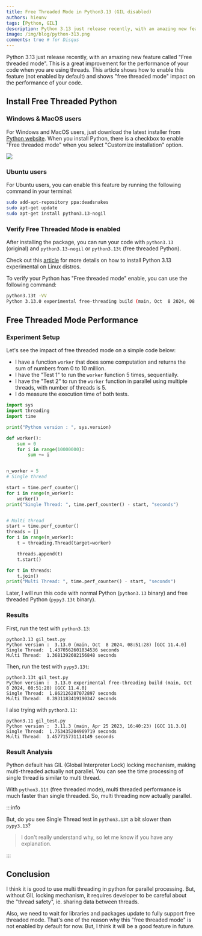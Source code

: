 ```yaml
---
title: Free Threaded Mode in Python3.13 (GIL disabled)
authors: hieunv
tags: [Python, GIL]
description: Python 3.13 just release recently, with an amazing new feature called "Free threaded mode". This is a great improvement for the performance of your code when you are using threads.
image: /img/blog/python-313.png
comments: true # for Disqus
---
```


Python 3.13 just release recently, with an amazing new feature called "Free threaded mode". This is a great improvement for the performance of your code when you are using threads. This article shows how to enable this feature (not enabled by default) and shows "free threaded mode" impact on the performance of your code.

<!--truncate-->

## Install Free Threaded Python

### Windows & MacOS users

For Windows and MacOS users, just download the latest installer from [Python website](https://www.python.org/downloads/). When you install Python, there is a checkbox to enable "Free threaded mode" when you select "Customize installation" option.

![](/img/blog/python313-no-gil.png)

### Ubuntu users

For Ubuntu users, you can enable this feature by running the following command in your terminal:

```bash
sudo add-apt-repository ppa:deadsnakes
sudo apt-get update
sudo apt-get install python3.13-nogil
```

### Verify Free Threaded Mode is enabled

After installing the package, you can run your code with `python3.13` (original) and `python3.13-nogil` or `python3.13t` (free threaded Python).

Check out this [article](https://py-free-threading.github.io/installing_cpython/#linux-distros) for more details on how to install Python 3.13 experimental on Linux distros.

To verify your Python has "Free threaded mode" enable, you can use the following command:

```bash
python3.13t -VV
Python 3.13.0 experimental free-threading build (main, Oct  8 2024, 08:51:28) [GCC 11.4.0]
```


## Free Threaded Mode Performance

### Experiment Setup

Let's see the impact of free threaded mode on a simple code below:
- I have a function `worker` that does some computation and returns the sum of numbers from 0 to 10 million.
- I have the "Test 1" to run the `worker` function 5 times, sequentially.
- I have the "Test 2" to run the `worker` function in parallel using multiple threads, with number of threads is 5.
- I do measure the execution time of both tests.

```py
import sys
import threading
import time

print("Python version : ", sys.version)

def worker():
    sum = 0
    for i in range(10000000):
        sum += i


n_worker = 5
# Single thread

start = time.perf_counter()
for i in range(n_worker):
    worker()
print("Single Thread: ", time.perf_counter() - start, "seconds")


# Multi thread
start = time.perf_counter()
threads = []
for i in range(n_worker):
    t = threading.Thread(target=worker)

    threads.append(t)
    t.start()

for t in threads:
    t.join()
print("Multi Thread: ", time.perf_counter() - start, "seconds")

```

Later, I will run this code with normal Python (`python3.13` binary) and free threaded Python (`pypy3.13t` binary).

### Results

First, run the test with `python3.13`:
```
python3.13 gil_test.py 
Python version :  3.13.0 (main, Oct  8 2024, 08:51:28) [GCC 11.4.0]
Single Thread:  1.4370562601834536 seconds
Multi Thread:  1.3681392602156848 seconds
```

Then, run the test with `pypy3.13t`:
```
python3.13t gil_test.py 
Python version :  3.13.0 experimental free-threading build (main, Oct  8 2024, 08:51:28) [GCC 11.4.0]
Single Thread:  1.862126287072897 seconds
Multi Thread:  0.3931183419190347 seconds
```

I also trying with `python3.11`:
```
python3.11 gil_test.py 
Python version :  3.11.3 (main, Apr 25 2023, 16:40:23) [GCC 11.3.0]
Single Thread:  1.753435204969719 seconds
Multi Thread:  1.457715731114149 seconds
```

### Result Analysis

Python default has GIL (Global Interpreter Lock) locking mechanism, making multi-threaded actually not parallel. You can see the time processing of single thread is similar to multi thread.

With `python3.11t` (free threaded mode), multi threaded performance is much faster than single threaded. So, multi threading now actually parallel.

:::info

But, do you see Single Thread test in `python3.13t` a bit slower than `pypy3.13`?

> I don't really understand why, so let me know if you have any explanation.

:::

## Conclusion

I think it is good to use multi threading in python for parallel processing. But, without GIL locking mechanism, it requires developer to be careful about the "thread safety", ie. sharing data between threads.

Also, we need to wait for libraries and packages update to fully support free threaded mode. That's one of the reason why this "free threaded mode" is not enabled by default for now. But, I think it will be a good feature in future.